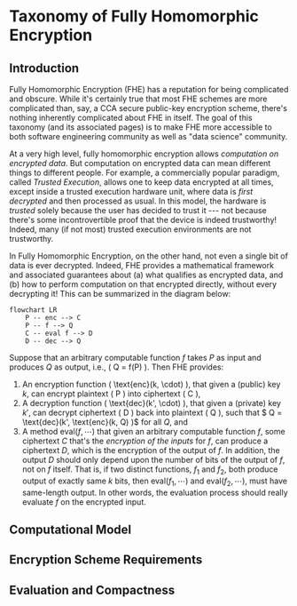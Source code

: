 # Taxonomy of Fully Homomorphic Encryption

## Introduction
Fully Homomorphic Encryption (FHE) has a reputation for being
complicated and obscure. While it's certainly true that most FHE
schemes are more complicated than, say, a CCA secure public-key
encryption scheme, there's nothing inherently complicated about FHE in
itself. The goal of this taxonomy (and its associated pages) is to
make FHE more accessible to both software engineering community as
well as "data science" community.

At a very high level, fully homomorphic encryption allows
_computation on encrypted data_. But computation on encrypted data
can mean different things to different people. For example, a
commercially popular paradigm, called _Trusted Execution_, allows
one to keep data encrypted at all times, except inside
a trusted execution hardware unit, where data is _first
decrypted_ and then processed as usual. In this model,
the hardware is _trusted_ solely because the user has decided to
trust it --- not because there's some incontrovertible proof that
the device is indeed trustworthy! Indeed, many (if not most) trusted
execution environments are not trustworthy.

In Fully Homomorphic Encryption, on the other hand, not even a single
bit of data is ever decrypted. Indeed, FHE provides a mathematical
framework and associated guarantees about (a) what qualifies as
encrypted data, and (b) how to perform computation on that encrypted
directly, without every decrypting it! This can be summarized in the
diagram below:

```mermaid
flowchart LR
    P -- enc --> C
    P -- f --> Q
    C -- eval f --> D
    D -- dec --> Q
```
Suppose that an arbitrary computable function $f$ takes $P$ as input and produces $Q$ as output, i.e., \( Q = f(P) \). Then FHE provides:

1. An encryption function \( \text{enc}(k, \cdot) \), that given a (public) key $k$, can encrypt plaintext \( P \) into ciphertext \( C \),
2. A decryption function  \( \text{dec}(k', \cdot) \), that given a (private) key $k'$, can  decrypt ciphertext \( D \) back into plaintext \( Q \), such that $ Q = \text{dec}(k', \text{enc}(k, Q) )$ for all $Q$, and
3. A method $\text{eval}(f,\cdots)$ that given an arbitrary computable function $f$, some ciphertext $C$ that's the _encryption of the inputs_ for $f$, can produce a ciphertext $D$, which is the encryption of the output of $f$. In addition, the output $D$ should only depend upon the number of bits of the output of $f$, not on $f$ itself. That is, if two distinct functions, $f_1$ and $f_2$, both produce output of exactly same $k$ bits, then $\text{eval}(f_1,\cdots)$ and $\text{eval}(f_2,\cdots)$, must have same-length output. In other words, the evaluation process should really evaluate $f$ on the encrypted input.

## Computational Model

## Encryption Scheme Requirements

## Evaluation and Compactness